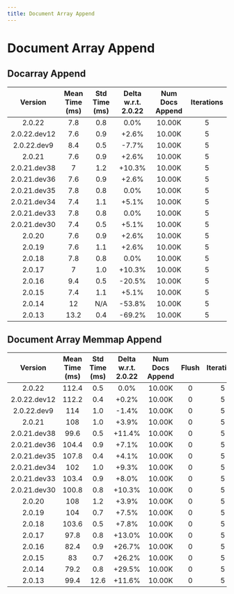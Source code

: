 ```yaml
---
title: Document Array Append
---
```

# Document Array Append

## Docarray Append

| Version | Mean Time (ms) | Std Time (ms) | Delta w.r.t. 2.0.22 | Num Docs Append | Iterations |
| :---: | :---: | :---: | :---: | :---: | :---: |
| 2.0.22 | 7.8 | 0.8 | 0.0% | 10.00K | 5 |
| 2.0.22.dev12 | 7.6 | 0.9 | +2.6% | 10.00K | 5 |
| 2.0.22.dev9 | 8.4 | 0.5 | -7.7% | 10.00K | 5 |
| 2.0.21 | 7.6 | 0.9 | +2.6% | 10.00K | 5 |
| 2.0.21.dev38 | 7 | 1.2 | +10.3% | 10.00K | 5 |
| 2.0.21.dev36 | 7.6 | 0.9 | +2.6% | 10.00K | 5 |
| 2.0.21.dev35 | 7.8 | 0.8 | 0.0% | 10.00K | 5 |
| 2.0.21.dev34 | 7.4 | 1.1 | +5.1% | 10.00K | 5 |
| 2.0.21.dev33 | 7.8 | 0.8 | 0.0% | 10.00K | 5 |
| 2.0.21.dev30 | 7.4 | 0.5 | +5.1% | 10.00K | 5 |
| 2.0.20 | 7.6 | 0.9 | +2.6% | 10.00K | 5 |
| 2.0.19 | 7.6 | 1.1 | +2.6% | 10.00K | 5 |
| 2.0.18 | 7.8 | 0.8 | 0.0% | 10.00K | 5 |
| 2.0.17 | 7 | 1.0 | +10.3% | 10.00K | 5 |
| 2.0.16 | 9.4 | 0.5 | -20.5% | 10.00K | 5 |
| 2.0.15 | 7.4 | 1.1 | +5.1% | 10.00K | 5 |
| 2.0.14 | 12 | N/A | -53.8% | 10.00K | 5 |
| 2.0.13 | 13.2 | 0.4 | -69.2% | 10.00K | 5 |
## Document Array Memmap Append

| Version | Mean Time (ms) | Std Time (ms) | Delta w.r.t. 2.0.22 | Num Docs Append | Flush | Iterations |
| :---: | :---: | :---: | :---: | :---: | :---: | :---: |
| 2.0.22 | 112.4 | 0.5 | 0.0% | 10.00K | 0 | 5 |
| 2.0.22.dev12 | 112.2 | 0.4 | +0.2% | 10.00K | 0 | 5 |
| 2.0.22.dev9 | 114 | 1.0 | -1.4% | 10.00K | 0 | 5 |
| 2.0.21 | 108 | 1.0 | +3.9% | 10.00K | 0 | 5 |
| 2.0.21.dev38 | 99.6 | 0.5 | +11.4% | 10.00K | 0 | 5 |
| 2.0.21.dev36 | 104.4 | 0.9 | +7.1% | 10.00K | 0 | 5 |
| 2.0.21.dev35 | 107.8 | 0.4 | +4.1% | 10.00K | 0 | 5 |
| 2.0.21.dev34 | 102 | 1.0 | +9.3% | 10.00K | 0 | 5 |
| 2.0.21.dev33 | 103.4 | 0.9 | +8.0% | 10.00K | 0 | 5 |
| 2.0.21.dev30 | 100.8 | 0.8 | +10.3% | 10.00K | 0 | 5 |
| 2.0.20 | 108 | 1.2 | +3.9% | 10.00K | 0 | 5 |
| 2.0.19 | 104 | 0.7 | +7.5% | 10.00K | 0 | 5 |
| 2.0.18 | 103.6 | 0.5 | +7.8% | 10.00K | 0 | 5 |
| 2.0.17 | 97.8 | 0.8 | +13.0% | 10.00K | 0 | 5 |
| 2.0.16 | 82.4 | 0.9 | +26.7% | 10.00K | 0 | 5 |
| 2.0.15 | 83 | 0.7 | +26.2% | 10.00K | 0 | 5 |
| 2.0.14 | 79.2 | 0.8 | +29.5% | 10.00K | 0 | 5 |
| 2.0.13 | 99.4 | 12.6 | +11.6% | 10.00K | 0 | 5 |
